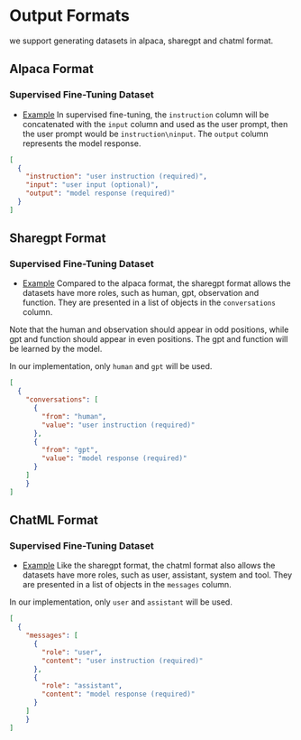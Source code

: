 
# Output Formats
we support generating datasets in alpaca, sharegpt and chatml format.

## Alpaca Format
### Supervised Fine-Tuning Dataset
- [Example](resources/output_examples/atomic_alpaca.json)
In supervised fine-tuning, the `instruction` column will be concatenated with the `input` column and used as the user prompt, then the user prompt would be `instruction\ninput`. The `output` column represents the model response.
```json
[
  {
    "instruction": "user instruction (required)",
    "input": "user input (optional)",
    "output": "model response (required)"
  }
]
```

## Sharegpt Format
### Supervised Fine-Tuning Dataset
- [Example](resources/output_examples/cot_sharegpt.json)
Compared to the alpaca format, the sharegpt format allows the datasets have more roles, such as human, gpt, observation and function. They are presented in a list of objects in the `conversations` column.

Note that the human and observation should appear in odd positions, while gpt and function should appear in even positions. The gpt and function will be learned by the model.

In our implementation, only `human` and `gpt` will be used.

```json
[
  {
    "conversations": [
      {
        "from": "human",
        "value": "user instruction (required)"
      },
      {
        "from": "gpt",
        "value": "model response (required)"
      }
    ]
    }
]
```

## ChatML Format
### Supervised Fine-Tuning Dataset
- [Example](resources/output_examples/aggregated_chatml.json)
Like the sharegpt format, the chatml format also allows the datasets have more roles, such as user, assistant, system and tool. They are presented in a list of objects in the `messages` column.

In our implementation, only `user` and `assistant` will be used.

```json
[
  {
    "messages": [
      {
        "role": "user",
        "content": "user instruction (required)"
      },
      {
        "role": "assistant",
        "content": "model response (required)"
      }
    ]
    }
]
```
